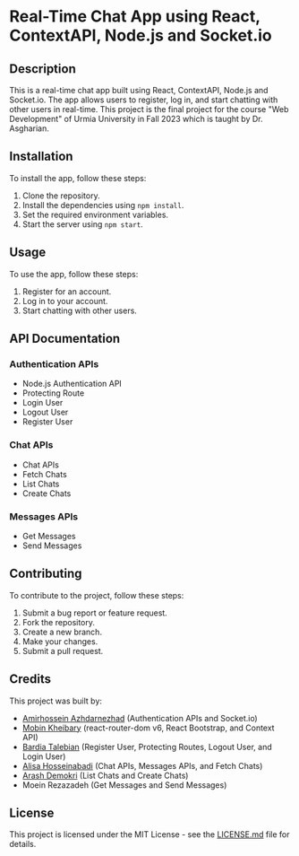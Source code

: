 # Real-Time Chat App using React, ContextAPI, Node.js and Socket.io

## Description

This is a real-time chat app built using React, ContextAPI, Node.js and Socket.io. The app allows users to register, log in, and start chatting with other users in real-time.
This project is the final project for the course "Web Development" of Urmia University in Fall 2023 which is taught by Dr. Asgharian.

## Installation

To install the app, follow these steps:

1. Clone the repository.
2. Install the dependencies using `npm install`.
3. Set the required environment variables.
4. Start the server using `npm start`.

## Usage

To use the app, follow these steps:

1. Register for an account.
2. Log in to your account.
3. Start chatting with other users.

## API Documentation

### Authentication APIs

- Node.js Authentication API
- Protecting Route
- Login User
- Logout User
- Register User

### Chat APIs

- Chat APIs 
- Fetch Chats 
- List Chats
- Create Chats 

### Messages APIs

- Get Messages 
- Send Messages 

## Contributing

To contribute to the project, follow these steps:

1. Submit a bug report or feature request.
2. Fork the repository.
3. Create a new branch.
4. Make your changes.
5. Submit a pull request.

## Credits

This project was built by:

- [Amirhossein Azhdarnezhad](https://github.com/YoungMind1) (Authentication APIs and Socket.io)
- [Mobin Kheibary](https://github.com/Mobiwn) (react-router-dom v6, React Bootstrap, and Context API)
- [Bardia Talebian](https://github.com/BradTZ8) (Register User, Protecting Routes, Logout User, and Login User)
- [Alisa Hosseinabadi](https://github.com/AlisaHa8080) (Chat APIs, Messages APIs, and Fetch Chats)
- [Arash Demokri](https://github.com/arash0984) (List Chats and Create Chats)
- Moein Rezazadeh (Get Messages and Send Messages)

## License

This project is licensed under the MIT License - see the [LICENSE.md](https://github.com/YoungMind1/chat-app/blob/master/LICENSE.md) file for details.
